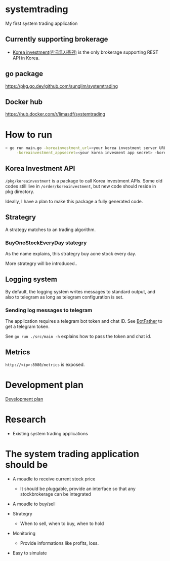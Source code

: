 # systemtrading

My first system trading application

## Currently supporting brokerage

- [Korea investment(한국투자증권)](https://apiportal.koreainvestment.com/about) is the only brokerage supporting REST API in Korea.

## go package
https://pkg.go.dev/github.com/sunglim/systemtrading

## Docker hub
https://hub.docker.com/r/limasdf/systemtrading

# How to run

``` sh
> go run main.go -koreainvestment_url=<your korea investment server URL> -koreainvestment_appkey=<your korea invesment app key> \
     -koreainvestment_appsecret=<your korea invesment app secret> -koreainvestment_account=<your account> -telegram_chat_id=<telegram chat id> -telegram_token=<telegram token>
```

## Korea Investment API

`/pkg/koreainvestment` is a package to call Korea investment APIs. Some old codes still live in `/order/koreainvestment`, but new code should reside in pkg directory.

Ideally, I have a plan to make this package a fully generated code.

## Strategry

A strategy matches to an trading algorithm.

### BuyOneStockEveryDay stategry

As the name explains, this strategry buy aone stock every day.


More strategry will be introduced..

## Logging system

By default, the logging system writes messages to standard output, and also to telegram as long as telegram configuration is set.

### Sending log messages to telegram

The application requires a telegram bot token and chat ID. See [BotFather](https://core.telegram.org/bots/features#botfather) to get a telegram token.

See `go run ./src/main -h` explains how to pass the token and chat id.

## Metrics

`http://<ip>:8080/metrics` is exposed.

# Development plan

[Development plan](./docs/development_plan.md)

# Research

* Existing system trading applications


# The system trading application should be

* A moudle to receive current stock price
  -  It should be pluggable, provide an interface so that any stockbrokerage can be integrated

* A moudle to buy/sell

* Strategry
  - When to sell, when to buy, when to hold

* Monitoring
  - Provide informations like profits, loss.
 
* Easy to simulate
